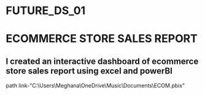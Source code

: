 # FUTURE_DS_01
# ECOMMERCE STORE SALES REPORT
## I created an interactive dashboard of ecommerce store sales report using excel and powerBI
path link-"C:\Users\Meghana\OneDrive\Music\Documents\ECOM.pbix"
